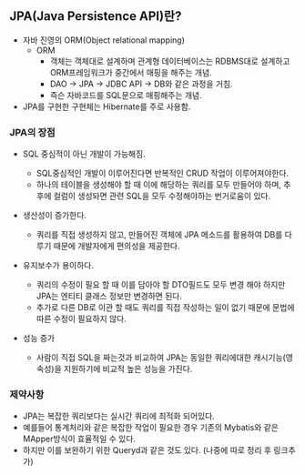 ## JPA(Java Persistence API)란?
* 자바 진영의 ORM(Object relational mapping)
  * ORM 
    * 객체는 객체대로 설계하며 관계형 데이터베이스는 RDBMS대로 설계하고 ORM프레임워크가 중간에서 매핑을 해주는 개념.
    * DAO -> JPA -> JDBC API -> DB와 같은 과정을 거침.
    * 즉슨 자바코드를 SQL문으로 매핑해주는 개념.
* JPA를 구현한 구현체는 Hibernate를 주로 사용함.  

### JPA의 장점
* SQL 중심적이 아닌 개발이 가능해짐.
  * SQL중심적인 개발이 이루어진다면 반복적인 CRUD 작업이 이루어져야한다.
  * 하나의 테이블을 생성해야 할 때 이에 해당하는 쿼리를 모두 만들어야 하며, 추후에 컬럼이 생성돠면 관련 SQL을 모두 수정해야하는 번거로움이 있다.

* 생산성이 증가한다.
  * 쿼리를 직접 생성하지 않고, 만들어진 객체에 JPA 메소드를 활용하여 DB를 다루기 때문에 개발자에게 편의성을 제공한다.

* 유지보수가 용이하다.
  * 쿼리의 수정이 필요 할 때 이를 담아야 할 DTO필드도 모두 변경 해야 하지만 JPA는 엔티티 클래스 정보만 변경하면 된다.
  * 추가로 다른 DB로 이관 할 때도 쿼리를 직접 작성하는 일이 없기 때문에 문법에따른 수정이 필요하지 않다.

* 성능 증가
  * 사람이 직접 SQL을 짜는것과 비교하여 JPA는 동일한 쿼리에대한 캐시기능(영속성)을 지원하기에 비교적 높은 성능을 가진다.


### 제약사항
* JPA는 복잡한 쿼리보다는 실시간 쿼리에 최적화 되어있다.
* 예를들어 통계처리와 같은 복잡한 작업이 필요한 경우 기존의 Mybatis와 같은 MApper방식이 효율적일 수 있다.
* 하지만 이를 보완하기 위한 Queryd과 같은 것도 있다. (나중에 따로 정리 후 링크추가)

